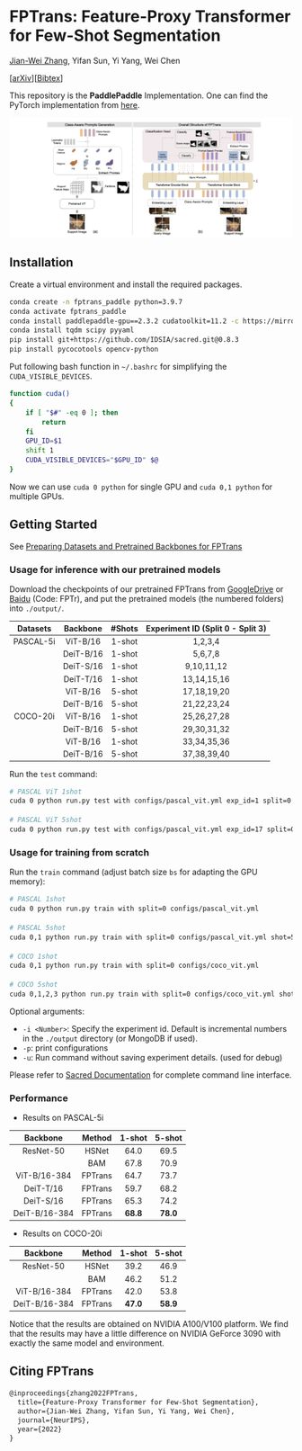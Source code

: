 # FPTrans: Feature-Proxy Transformer for Few-Shot Segmentation

[Jian-Wei Zhang](https://github.com/Jarvis73), Yifan Sun, Yi Yang, Wei Chen

[[arXiv](https://arxiv.org/abs/2210.06908)][[Bibtex](https://github.com/Jarvis73/FPTransPaddle#CitingFPTrans)]

This repository is the **PaddlePaddle** Implementation. One can find the PyTorch implementation from [here](https://github.com/Jarvis73/FPTrans).

![Framework](./assets/framework.png)

## Installation

Create a virtual environment and install the required packages.

```bash
conda create -n fptrans_paddle python=3.9.7
conda activate fptrans_paddle
conda install paddlepaddle-gpu==2.3.2 cudatoolkit=11.2 -c https://mirrors.tuna.tsinghua.edu.cn/anaconda/cloud/Paddle/ -c conda-forge
conda install tqdm scipy pyyaml
pip install git+https://github.com/IDSIA/sacred.git@0.8.3
pip install pycocotools opencv-python
```

Put following bash function in `~/.bashrc` for simplifying the `CUDA_VISIBLE_DEVICES`. 

```bash
function cuda()
{
    if [ "$#" -eq 0 ]; then
        return
    fi
    GPU_ID=$1
    shift 1
    CUDA_VISIBLE_DEVICES="$GPU_ID" $@
}
```

Now we can use `cuda 0 python` for single GPU and `cuda 0,1 python` for multiple GPUs. 

## Getting Started

See [Preparing Datasets and Pretrained Backbones for FPTrans](./data/README.md)

### Usage for inference with our pretrained models

Download the checkpoints of our pretrained FPTrans from [GoogleDrive](https://drive.google.com/drive/folders/1leK51aSPhw7kTJzwCY1ApcMJ5JG9K2Mv?usp=share_link) or [Baidu](https://pan.baidu.com/s/1v4PJJAe4EG1OwFnliAHEyQ) (Code: FPTr),
and put the pretrained models (the numbered folders) into `./output/`.

| Datasets  | Backbone  | #Shots | Experiment ID (Split 0 - Split 3) |
|:---------:|:---------:|:------:|:---------------------------------:|
| PASCAL-5i | ViT-B/16  | 1-shot |              1,2,3,4              |
|           | DeiT-B/16 | 1-shot |              5,6,7,8              |
|           | DeiT-S/16 | 1-shot |            9,10,11,12             |
|           | DeiT-T/16 | 1-shot |            13,14,15,16            |
|           | ViT-B/16  | 5-shot |            17,18,19,20            |
|           | DeiT-B/16 | 5-shot |            21,22,23,24            |
| COCO-20i  | ViT-B/16  | 1-shot |            25,26,27,28            |
|           | DeiT-B/16 | 5-shot |            29,30,31,32            |
|           | ViT-B/16  | 1-shot |            33,34,35,36            |
|           | DeiT-B/16 | 5-shot |            37,38,39,40            |

Run the `test` command:

```bash
# PASCAL ViT 1shot
cuda 0 python run.py test with configs/pascal_vit.yml exp_id=1 split=0

# PASCAL ViT 5shot
cuda 0 python run.py test with configs/pascal_vit.yml exp_id=17 split=0 shot=5
```

### Usage for training from scratch

Run the `train` command (adjust batch size `bs` for adapting the GPU memory):

```bash
# PASCAL 1shot
cuda 0 python run.py train with split=0 configs/pascal_vit.yml

# PASCAL 5shot
cuda 0,1 python run.py train with split=0 configs/pascal_vit.yml shot=5

# COCO 1shot
cuda 0,1 python run.py train with split=0 configs/coco_vit.yml

# COCO 5shot
cuda 0,1,2,3 python run.py train with split=0 configs/coco_vit.yml shot=5 bs=8
```

Optional arguments:

* `-i <Number>`: Specify the experiment id. Default is incremental numbers in the `./output` directory (or MongoDB if used).
* `-p`: print configurations
* `-u`: Run command without saving experiment details. (used for debug)

Please refer to [Sacred Documentation](https://sacred.readthedocs.io/en/stable/index.html) for complete command line interface.


### Performance

* Results on PASCAL-5i

|   Backbone    | Method  |  1-shot  |  5-shot  |
|:-------------:|:-------:|:--------:|:--------:|
|   ResNet-50   |  HSNet  |   64.0   |   69.5   |
|               |   BAM   |   67.8   |   70.9   |
| ViT-B/16-384  | FPTrans |   64.7   |   73.7   |
|   DeiT-T/16   | FPTrans |   59.7   |   68.2   |
|   DeiT-S/16   | FPTrans |   65.3   |   74.2   |
| DeiT-B/16-384 | FPTrans | **68.8** | **78.0** |

* Results on COCO-20i

|   Backbone    | Method  |  1-shot  |  5-shot  |
|:-------------:|:-------:|:--------:|:--------:|
|   ResNet-50   |  HSNet  |   39.2   |   46.9   |
|               |   BAM   |   46.2   |   51.2   |
| ViT-B/16-384  | FPTrans |   42.0   |   53.8   |
| DeiT-B/16-384 | FPTrans | **47.0** | **58.9** |

Notice that the results are obtained on NVIDIA A100/V100 platform. We find that the results
may have a little difference on NVIDIA GeForce 3090 with exactly the same model and environment.

## Citing FPTrans

```text
@inproceedings{zhang2022FPTrans,
  title={Feature-Proxy Transformer for Few-Shot Segmentation},
  author={Jian-Wei Zhang, Yifan Sun, Yi Yang, Wei Chen},
  journal={NeurIPS},
  year={2022}
}
```
